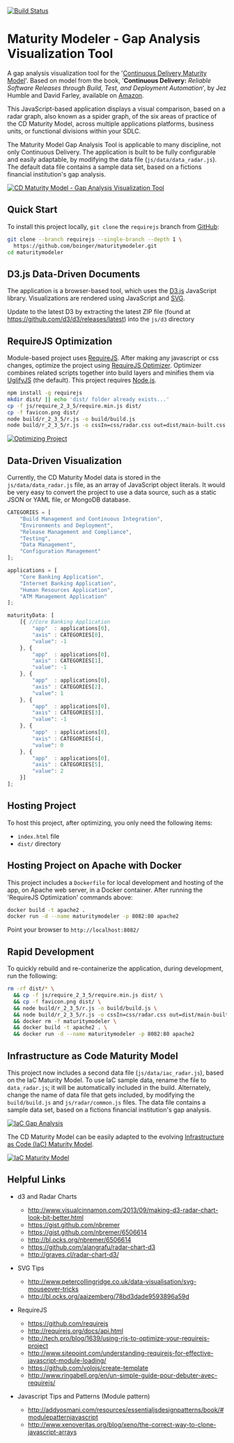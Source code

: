 [![Build Status](https://travis-ci.org/boinger/maturitymodeler.svg?branch=requirejs)](https://travis-ci.org/boinger/maturitymodeler)

# Maturity Modeler - Gap Analysis Visualization Tool

A gap analysis visualization tool for the '[Continuous Delivery Maturity Model](https://secure.surveymonkey.com/_resources/28183/23008183/bf361750-7418-458f-85a6-6c07333e4986.png)'. Based on model from the book, '**Continuous Delivery:** _Reliable Software Releases through Build, Test, and Deployment Automation_', by Jez Humble and David Farley, available on [Amazon](http://www.amazon.com/dp/0321601912).

This JavaScript-based application displays a visual comparison, based on a radar graph, also known as a spider graph, of the six areas of practice of the CD Maturity Model, across multiple applications platforms, business units, or functional divisions within your SDLC.

The Maturity Model Gap Analysis Tool is applicable to many discipline, not only Continuous Delivery. The application is built to be fully configurable and easily adaptable, by modifying the data file (`js/data/data_radar.js`). The default data file contains a sample data set, based on a fictions financial institution's gap analysis.

[![CD Maturity Model - Gap Analysis Visualization Tool](https://github.com/boinger/maturitymodeler/blob/requirejs/images/CD_Maturity_Model_Video.jpg)](http://www.youtube.com/watch?v=YWGNw6VvKBc "CD Maturity Model - Gap Analysis Visualization Tool")

<!-- [![CD Gap Analysis](https://github.com/boinger/maturitymodeler/blob/requirejs/images/CD_example_thumbnail.png?raw=true)](https://github.com/boinger/maturitymodeler/blob/requirejs/images/CD_example.png?raw=true) -->

 ## Quick Start

To install this project locally, `git clone` the `requirejs` branch from [GitHub](https://github.com/boinger/maturitymodeler/tree/requirejs):

```bash
git clone --branch requirejs --single-branch --depth 1 \
  https://github.com/boinger/maturitymodeler.git
cd maturitymodeler
```

## D3.js Data-Driven Documents

The application is a browser-based tool, which uses the [D3.js](http://d3js.org/) JavaScript library. Visualizations are rendered using JavaScript and [SVG](http://en.wikipedia.org/wiki/Scalable_Vector_Graphics).

Update to the latest D3 by extracting the latest ZIP file (found at https://github.com/d3/d3/releases/latest) into the `js/d3` directory

## RequireJS Optimization

Module-based project uses [RequireJS](http://requirejs.org/). After making any javascript or css changes, optimize the project using [RequireJS Optimizer](http://requirejs.org/docs/optimization.html). Optimizer combines related scripts together into build layers and minifies them via [UglifyJS](https://github.com/mishoo/UglifyJS) (the default). This project requires [Node.js](http://nodejs.org).

```bash
npm install -g requirejs
mkdir dist/ || echo 'dist/ folder already exists...'
cp -f js/require_2_3_5/require.min.js dist/
cp -f favicon.png dist/
node build/r_2_3_5/r.js -o build/build.js
node build/r_2_3_5/r.js -o cssIn=css/radar.css out=dist/main-built.css
```

[![Optimizing Project](https://github.com/boinger/maturitymodeler/blob/requirejs/images/optimizing_thumbnail.png?raw=true)](https://github.com/boinger/maturitymodeler/blob/requirejs/images/optimizing.png?raw=true)

## Data-Driven Visualization

Currently, the CD Maturity Model data is stored in the `js/data/data_radar.js` file, as an array of JavaScript object literals. It would be very easy to convert the project to use a data source, such as a static JSON or YAML file, or MongoDB database.

```javascript
CATEGORIES = [
    "Build Management and Continuous Integration",
    "Environments and Deployment",
    "Release Management and Compliance",
    "Testing",
    "Data Management",
    "Configuration Management"
];

applications = [
    "Core Banking Application",
    "Internet Banking Application",
    "Human Resources Application",
    "ATM Management Application"
];

maturityData: [
    [{ //Core Banking Application
        "app"  : applications[0],
        "axis" : CATEGORIES[0],
        "value": -1
    }, {
        "app"  : applications[0],
        "axis" : CATEGORIES[1],
        "value": -1
    }, {
        "app"  : applications[0],
        "axis" : CATEGORIES[2],
        "value": 1
    }, {
        "app"  : applications[0],
        "axis" : CATEGORIES[3],
        "value": -1
    }, {
        "app"  : applications[0],
        "axis" : CATEGORIES[4],
        "value": 0
    }, {
        "app"  : applications[0],
        "axis" : CATEGORIES[5],
        "value": 2
    }]
];
```

## Hosting Project

To host this project, after optimizing, you only need the following items:

- `index.html` file
- `dist/` directory

## Hosting Project on Apache with Docker

This project includes a `Dockerfile` for local development and hosting of the app, on Apache web server, in a Docker container. After running the 'RequireJS Optimization' commands above:

```bash
docker build -t apache2 .
docker run -d --name maturitymodeler -p 8082:80 apache2
```

Point your browser to `http://localhost:8082/`

## Rapid Development

To quickly rebuild and re-containerize the application, during development, run the following:

```bash
rm -rf dist/* \
  && cp -f js/require_2_3_5/require.min.js dist/ \
  && cp -f favicon.png dist/ \
  && node build/r_2_3_5/r.js -o build/build.js \
  && node build/r_2_3_5/r.js -o cssIn=css/radar.css out=dist/main-built.css \
  && docker rm -f maturitymodeler \
  && docker build -t apache2 . \
  && docker run -d --name maturitymodeler -p 8082:80 apache2
```

## Infrastructure as Code Maturity Model

This project now includes a second data file (`js/data/iac_radar.js`), based on the IaC Maturity Model. To use IaC sample data, rename the file to `data_radar.js`; it will be automatically included in the build. Alternately, change the name of data file that gets included, by modifying the `build/build.js` and `js/radar/common.js` files. The data file contains a sample data set, based on a fictions financial institution's gap analysis.

[![IaC Gap Analysis](https://github.com/boinger/maturitymodeler/blob/requirejs/images/IaC_example_thumbnail.png?raw=true)](https://github.com/boinger/maturitymodeler/blob/requirejs/images/IaC_example.png?raw=true)

The CD Maturity Model can be easily adapted to the evolving [Infrastructure as Code (IaC) Maturity Model](https://programmaticponderings.com/2016/11/25/infrastructure-as-code-maturity-model/).

[![IaC Maturity Model](https://github.com/boinger/maturitymodeler/blob/requirejs/images/IaC_Maturity_Model%20v2_1.png?raw=true)](https://github.com/boinger/maturitymodeler/blob/requirejs/images/IaC_Maturity_Model%20v2_1.pdf)

## Helpful Links

- d3 and Radar Charts

  - <http://www.visualcinnamon.com/2013/09/making-d3-radar-chart-look-bit-better.html>
  - <https://gist.github.com/nbremer>
  - <https://gist.github.com/nbremer/6506614>
  - <http://bl.ocks.org/nbremer/6506614>
  - <https://github.com/alangrafu/radar-chart-d3>
  - <http://graves.cl/radar-chart-d3/>

- SVG Tips

  - <http://www.petercollingridge.co.uk/data-visualisation/svg-mouseover-tricks>
  - <http://bl.ocks.org/aaizemberg/78bd3dade9593896a59d>

- RequireJS

  - <https://github.com/requirejs>
  - <http://requirejs.org/docs/api.html>
  - <http://tech.pro/blog/1639/using-rjs-to-optimize-your-requirejs-project>
  - <http://www.sitepoint.com/understanding-requirejs-for-effective-javascript-module-loading/>
  - <https://github.com/volojs/create-template>
  - <http://www.ringabell.org/en/un-simple-guide-pour-debuter-avec-requirejs/>

- Javascript Tips and Patterns (Module pattern)

  - <http://addyosmani.com/resources/essentialjsdesignpatterns/book/#modulepatternjavascript>
  - <http://www.xenoveritas.org/blog/xeno/the-correct-way-to-clone-javascript-arrays>
